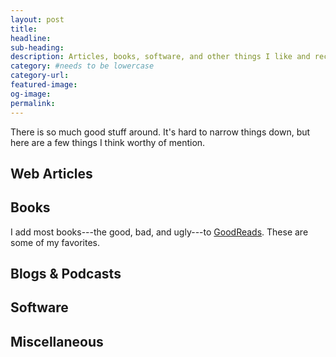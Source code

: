```yaml
---
layout: post
title:
headline:
sub-heading:
description: Articles, books, software, and other things I like and recommend.
category: #needs to be lowercase
category-url:
featured-image:
og-image:
permalink:
---
```


There is so much good stuff around. It's hard to narrow things down, but here are a few things I think worthy of mention.

## Web Articles



## Books

I add most books---the good, bad, and ugly---to [GoodReads](//goodreads.com/). These are some of my favorites.


## Blogs & Podcasts




## Software



## Miscellaneous